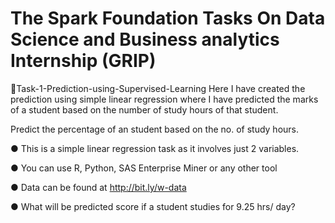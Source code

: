 # The Spark Foundation Tasks On Data Science and Business analytics Internship (GRIP)
🎯Task-1-Prediction-using-Supervised-Learning Here I have created the prediction using simple linear regression where I have predicted the marks of a student based on the   number of study hours of that student.

Predict the percentage of an student based on the no. of study hours.

● This is a simple linear regression task as it involves just 2 variables.

● You can use R, Python, SAS Enterprise Miner or any other tool

● Data can be found at http://bit.ly/w-data

● What will be predicted score if a student studies for 9.25 hrs/ day?
